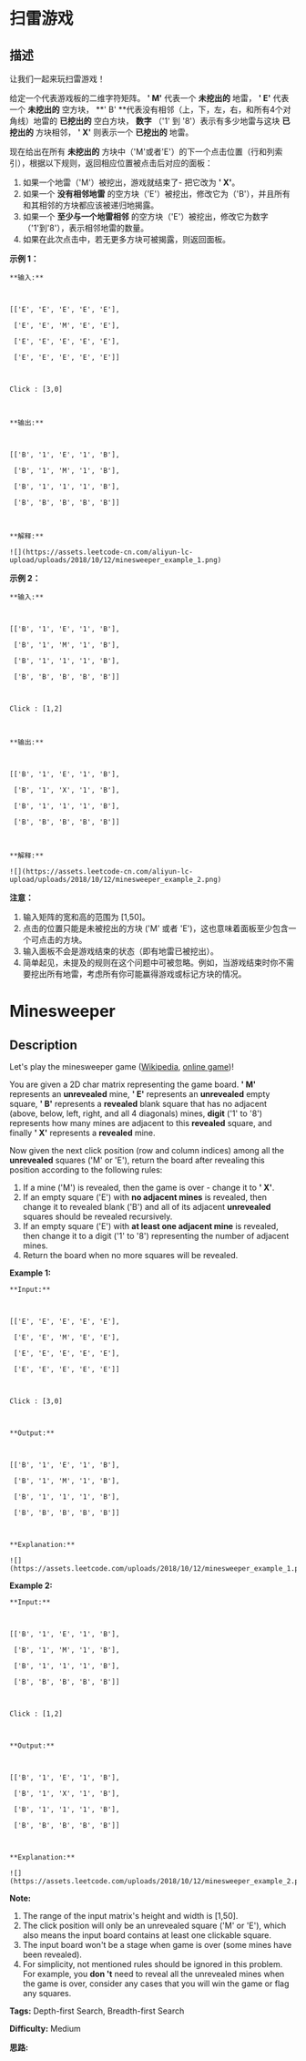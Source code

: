# 扫雷游戏

## 描述

让我们一起来玩扫雷游戏！

给定一个代表游戏板的二维字符矩阵。  **' M'** 代表一个 **未挖出的** 地雷， **' E'** 代表一个 **未挖出的** 空方块， **' B' **代表没有相邻（上，下，左，右，和所有4个对角线）地雷的 **已挖出的** 空白方块， **数字** （'1' 到 '8'）表示有多少地雷与这块 **已挖出的** 方块相邻， **' X'** 则表示一个 **已挖出的** 地雷。

现在给出在所有 **未挖出的** 方块中（'M'或者'E'）的下一个点击位置（行和列索引），根据以下规则，返回相应位置被点击后对应的面板：

  1. 如果一个地雷（'M'）被挖出，游戏就结束了- 把它改为  **' X'**。
  2. 如果一个 **没有相邻地雷** 的空方块（'E'）被挖出，修改它为（'B'），并且所有和其相邻的方块都应该被递归地揭露。
  3. 如果一个 **至少与一个地雷相邻** 的空方块（'E'）被挖出，修改它为数字（'1'到'8'），表示相邻地雷的数量。
  4. 如果在此次点击中，若无更多方块可被揭露，则返回面板。



**示例 1：**

    
    
    **输入:** 
    
    [['E', 'E', 'E', 'E', 'E'],
     ['E', 'E', 'M', 'E', 'E'],
     ['E', 'E', 'E', 'E', 'E'],
     ['E', 'E', 'E', 'E', 'E']]
    
    Click : [3,0]
    
    **输出:** 
    
    [['B', '1', 'E', '1', 'B'],
     ['B', '1', 'M', '1', 'B'],
     ['B', '1', '1', '1', 'B'],
     ['B', 'B', 'B', 'B', 'B']]
    
    **解释:**
    ![](https://assets.leetcode-cn.com/aliyun-lc-upload/uploads/2018/10/12/minesweeper_example_1.png)
    

**示例 2：**

    
    
    **输入:** 
    
    [['B', '1', 'E', '1', 'B'],
     ['B', '1', 'M', '1', 'B'],
     ['B', '1', '1', '1', 'B'],
     ['B', 'B', 'B', 'B', 'B']]
    
    Click : [1,2]
    
    **输出:** 
    
    [['B', '1', 'E', '1', 'B'],
     ['B', '1', 'X', '1', 'B'],
     ['B', '1', '1', '1', 'B'],
     ['B', 'B', 'B', 'B', 'B']]
    
    **解释:**
    ![](https://assets.leetcode-cn.com/aliyun-lc-upload/uploads/2018/10/12/minesweeper_example_2.png)
    



**注意：**

  1. 输入矩阵的宽和高的范围为 [1,50]。
  2. 点击的位置只能是未被挖出的方块 ('M' 或者 'E')，这也意味着面板至少包含一个可点击的方块。
  3. 输入面板不会是游戏结束的状态（即有地雷已被挖出）。
  4. 简单起见，未提及的规则在这个问题中可被忽略。例如，当游戏结束时你不需要挖出所有地雷，考虑所有你可能赢得游戏或标记方块的情况。



# Minesweeper

## Description



Let's play the minesweeper game ([Wikipedia](https://en.wikipedia.org/wiki/Minesweeper_\(video_game\)), [online game](http://minesweeperonline.com))!

You are given a 2D char matrix representing the game board. **' M'** represents an **unrevealed** mine, **' E'** represents an **unrevealed** empty square, **' B'** represents a **revealed** blank square that has no adjacent (above, below, left, right, and all 4 diagonals) mines, **digit** ('1' to '8') represents how many mines are adjacent to this **revealed** square, and finally **' X'** represents a **revealed** mine.

Now given the next click position (row and column indices) among all the **unrevealed** squares ('M' or 'E'), return the board after revealing this position according to the following rules:

  1. If a mine ('M') is revealed, then the game is over - change it to **' X'**.
  2. If an empty square ('E') with **no adjacent mines** is revealed, then change it to revealed blank ('B') and all of its adjacent **unrevealed** squares should be revealed recursively.
  3. If an empty square ('E') with **at least one adjacent mine** is revealed, then change it to a digit ('1' to '8') representing the number of adjacent mines.
  4. Return the board when no more squares will be revealed.



**Example 1:**

    
    
    **Input:** 
    
    [['E', 'E', 'E', 'E', 'E'],
     ['E', 'E', 'M', 'E', 'E'],
     ['E', 'E', 'E', 'E', 'E'],
     ['E', 'E', 'E', 'E', 'E']]
    
    Click : [3,0]
    
    **Output:** 
    
    [['B', '1', 'E', '1', 'B'],
     ['B', '1', 'M', '1', 'B'],
     ['B', '1', '1', '1', 'B'],
     ['B', 'B', 'B', 'B', 'B']]
    
    **Explanation:**
    ![](https://assets.leetcode.com/uploads/2018/10/12/minesweeper_example_1.png)
    

**Example 2:**

    
    
    **Input:** 
    
    [['B', '1', 'E', '1', 'B'],
     ['B', '1', 'M', '1', 'B'],
     ['B', '1', '1', '1', 'B'],
     ['B', 'B', 'B', 'B', 'B']]
    
    Click : [1,2]
    
    **Output:** 
    
    [['B', '1', 'E', '1', 'B'],
     ['B', '1', 'X', '1', 'B'],
     ['B', '1', '1', '1', 'B'],
     ['B', 'B', 'B', 'B', 'B']]
    
    **Explanation:**
    ![](https://assets.leetcode.com/uploads/2018/10/12/minesweeper_example_2.png)
    



**Note:**

  1. The range of the input matrix's height and width is [1,50].
  2. The click position will only be an unrevealed square ('M' or 'E'), which also means the input board contains at least one clickable square.
  3. The input board won't be a stage when game is over (some mines have been revealed).
  4. For simplicity, not mentioned rules should be ignored in this problem. For example, you **don 't** need to reveal all the unrevealed mines when the game is over, consider any cases that you will win the game or flag any squares.


**Tags:** Depth-first Search, Breadth-first Search

**Difficulty:** Medium

**思路:**
